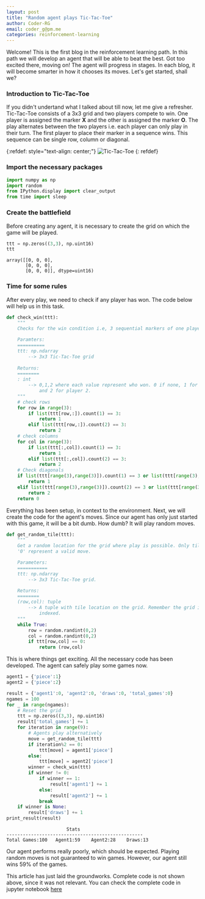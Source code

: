 ```yaml
---
layout: post
title: "Random agent plays Tic-Tac-Toe"
author: Coder-RG
email: coder_g@pm.me
categories: reinforcement-learning
---
```


Welcome! This is the first blog in the reinforcement learning path. In this path we will develop
an agent that will be able to beat the best. Got too excited there, moving on!
The agent will progress in stages. In each blog, it will become smarter in how it chooses its moves. Let's get started, shall we?

### Introduction to Tic-Tac-Toe
If you didn't undertand what I talked about till now, let me give a refresher. Tic-Tac-Toe consists
of a 3x3 grid and two players compete to win. One player is assigned the marker **X** and the other is assigned the marker **O**. The play alternates between the two players i.e. each player can only play in their turn. The first player to place their marker in a sequence wins. This sequence can be single row, column or diagonal.

{:refdef: style="text-align: center;"}
![Tic-Tac-Toe]({{site.baseurl}}/assets/images/tictactoe.png)
{: refdef}

### Import the necessary packages

```python
import numpy as np
import random
from IPython.display import clear_output
from time import sleep
```

### Create the battlefield

Before creating any agent, it is necessary to create the grid on which the game will be played.

```python
ttt = np.zeros((3,3), np.uint16)
ttt
```
```
array([[0, 0, 0],
       [0, 0, 0],
       [0, 0, 0]], dtype=uint16)
```

### Time for some rules

After every play, we need to check if any player has won. The code below will help us in this task.

```python
def check_win(ttt):
    """
    Checks for the win condition i.e, 3 sequential markers of one player.

    Paramters:
    ==========
    ttt: np.ndarray
        --> 3x3 Tic-Tac-Toe grid
    
    Returns:
    ========
    : int
        --> 0,1,2 where each value represent who won. 0 if none, 1 for player 1
            and 2 for player 2.
    """
    # check rows
    for row in range(3):
        if list(ttt[row,:]).count(1) == 3:
            return 1
        elif list(ttt[row,:]).count(2) == 3:
            return 2
    # check columns
    for col in range(3):
        if list(ttt[:,col]).count(1) == 3:
            return 1
        elif list(ttt[:,col]).count(2) == 3:
            return 2
    # Check diagonals
    if list(ttt[range(3),range(3)]).count(1) == 3 or list(ttt[range(3),range(2,-1,-1)]).count(1) == 3:
        return 1
    elif list(ttt[range(3),range(3)]).count(2) == 3 or list(ttt[range(3),range(2,-1,-1)]).count(2) == 3:
        return 2
    return 0

```
Everything has been setup, in context to the environment. Next, we will create the code for the agent's moves. Since our agent has only just started with this game, it will be a bit dumb. How dumb? It will play random moves.

```python
def get_random_tile(ttt):
    """
    Get a random location for the grid where play is possible. Only tile value
    '0' represent a valid move.

    Parameters:
    ===========
    ttt: np.ndarray
        --> 3x3 Tic-Tac-Toe grid.

    Returns:
    ========
    (row,col): tuple
        --> A tuple with tile location on the grid. Remember the grid is 0
            indexed.
    """
    while True:
        row = random.randint(0,2)
        col = random.randint(0,2)
        if ttt[row,col] == 0:
            return (row,col)

```

This is where things get exciting. All the necessary code has been developed. The agent can safely play some games now.

```python
agent1 = {'piece':1}
agent2 = {'piece':2}

result = {'agent1':0, 'agent2':0, 'draws':0, 'total_games':0}
ngames = 100
for _ in range(ngames):
    # Reset the grid
    ttt = np.zeros((3,3), np.uint16)
    result['total_games'] += 1
    for iteration in range(9):
        # Agents play alternatively
        move = get_random_tile(ttt)
        if iteration%2 == 0:
            ttt[move] = agent1['piece']
        else:
            ttt[move] = agent2['piece']
        winner = check_win(ttt)
        if winner != 0:
            if winner == 1:
                result['agent1'] += 1
            else:
                result['agent2'] += 1
            break
    if winner is None:
        result['draws'] += 1
print_result(result)
```
```
                      Stats                       
--------------------------------------------------
Total Games:100   Agent1:59    Agent2:28    Draws:13   
```

Our agent performs really poorly, which should be expected. Playing random moves is not guaranteed to win games. However, our agent still wins 59% of the games.

This article has just laid the groundworks. Complete code is not shown above, since it was not relevant. You can check the complete code in jupyter notebook [here](https://github.com/Coder-RG/TTTWithDumbAgent/blob/master/TTTWithDumbAgent.ipynb)